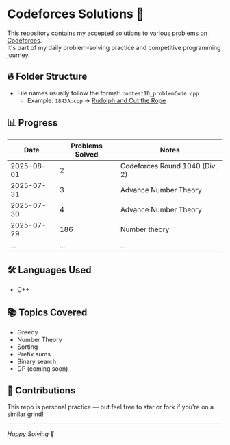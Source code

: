 # Codeforces Solutions 🚀

This repository contains my accepted solutions to various problems on [Codeforces](https://codeforces.com/profile/ayush_yad).  
It's part of my daily problem-solving practice and competitive programming journey.

## 🔥 Folder Structure

- File names usually follow the format: `contestID_problemCode.cpp`
  - Example: `1843A.cpp` → [Rudolph and Cut the Rope](https://codeforces.com/problemset/problem/1843/A)

## 📊 Progress

| Date       | Problems Solved | Notes              |
|------------|------------------|--------------------|
| 2025-08-01 | 2 | Codeforces Round 1040 (Div. 2) |
| 2025-07-31 | 3 | Advance Number Theory |
| 2025-07-30 | 4 | Advance Number Theory |
| 2025-07-29 | 186 | Number theory |
| ...        | ...              | ...                |

## 🛠 Languages Used

- C++

## 📚 Topics Covered

- Greedy
- Number Theory
- Sorting
- Prefix sums
- Binary search
- DP (coming soon)

## 🤝 Contributions

This repo is personal practice — but feel free to star or fork if you're on a similar grind!

---

*Happy Solving 💪*
